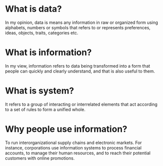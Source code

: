 # What is data?

In my opinion, data is means any information in raw or organized form using alphabets, numbers or symbols that refers to or represents preferences, ideas, objects, traits, categories etc.

# What is information?

In my view, information refers to data being transformed into a form that people can quickly and clearly understand, and that is also useful to them.

# What is system?

It refers to a group of interacting or interrelated elements that act according to a set of rules to form a unified whole.

# Why people use information?

To run interorganizational supply chains and electronic markets. For instance, corporations use information systems to process financial accounts, to manage their human resources, and to reach their potential customers with online promotions.
